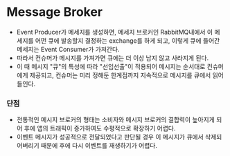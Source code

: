 # Message Broker
- Event Producer가 메세지를 생성하면, 메세지 브로커인 RabbitMQ내에서 이 메세지를 어떤 큐에 발송할지 결정하는 exchange를 하게 되고, 이렇게 큐에 들어간 메세지는 Event Consumer가 가져간다.
- 따라서 컨슈머가 메시지를 가져가면 큐에는 더 이상 남지 않고 사라지게 된다.
- 이 때 메시지 "큐"의 특성에 따라 "선입선출"이 적용되어 메시지는 순서대로 컨슈머에게 제공되고, 컨슈머는 미리 정해둔 한계점까지 지속적으로 메시지를 큐에서 읽어들인다.

### 단점
- 전통적인 메시지 브로커의 형태는 소비자와 메시지 브로커의 결합력이 높아지게 되어 후에 앱의 트래픽이 증가하여도 수평적으로 확장하기 어렵다.
- 이벤트 메시지가 성공적으로 전달되었다고 판단될 경우 이 메시지가 큐에서 삭제되어버리기 때문에 후에 다시 이벤트를 재생하기가 어렵다.


